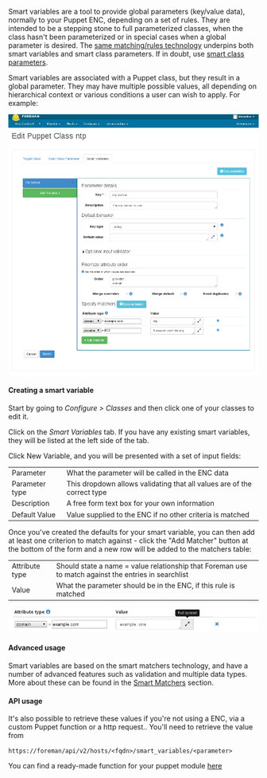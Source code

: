 
Smart variables are a tool to provide global parameters (key/value data), normally to your Puppet ENC, depending on a set of rules. They are intended to be a stepping stone to full parameterized classes, when the class hasn't been parameterized or in special cases when a global parameter is desired.  The [same matching/rules technology](/manuals/{{page.version}}/index.html#4.2.6SmartMatchers) underpins both smart variables and smart class parameters.  If in doubt, use [smart class parameters](/manuals/{{page.version}}/index.html#4.2.5ParameterizedClasses).

Smart variables are associated with a Puppet class, but they result in a global parameter.  They may have multiple possible values, all depending on hierarchical context or various conditions a user can wish to apply.  For example:

![Example](/static/images/screenshots/param_classes/1.10/4.2.4_smartvar.png)

#### Creating a smart variable

Start by going to *Configure > Classes* and then click one of your classes to edit it.

Click on the *Smart Variables* tab. If you have any existing smart variables, they will be listed at the left side of the tab.

Click New Variable, and you will be presented with a set of input fields:

<table class="table table-bordered table-condensed">
    <tbody>
    <tr>
      <td>Parameter</td>
      <td>What the parameter will be called in the ENC data</td>
    </tr>
    <tr>
      <td>Parameter type</td>
        <td>This dropdown allows validating that all values are of the correct type</td>
      </tr>
    <tr>
      <td>Description</td>
      <td>A free form text box for your own information</td>
    </tr>
    <tr>
      <td>Default Value</td>
      <td>Value supplied to the ENC if no other criteria is matched</td>
    </tr>
</tbody></table>

Once you've created the defaults for your smart variable, you can then add at least one criterion to match against - click the "Add Matcher" button at the bottom of the form and a new row will be added to the matchers table:

<table class="table table-bordered table-condensed">
    <tbody>
    <tr>
      <td>Attribute type</td>
      <td>Should state a name = value relationship that Foreman use to match against the entries in searchlist</td>
    </tr>
    <tr>
      <td>Value</td>
      <td>What the parameter should be in the ENC, if this rule is matched</td>
    </tr>
</tbody></table>

![Example of a matcher on domain](/static/images/screenshots/param_classes/1.10/smart_variable_matcher_row.png)

#### Advanced usage

Smart variables are based on the smart matchers technology, and have a number of advanced features such as validation and multiple data types.  More about these can be found in the [Smart Matchers](/manuals/{{page.version}}/index.html#4.2.6SmartMatchers) section.

#### API usage

It's also possible to retrieve these values if you're not using a ENC, via a custom Puppet function or a http request.. You'll need to retrieve the value from

    https://foreman/api/v2/hosts/<fqdn>/smart_variables/<parameter>

You can find a ready-made function for your puppet module [here](https://github.com/theforeman/puppet-foreman/blob/master/lib/puppet/parser/functions/smartvar.rb)
